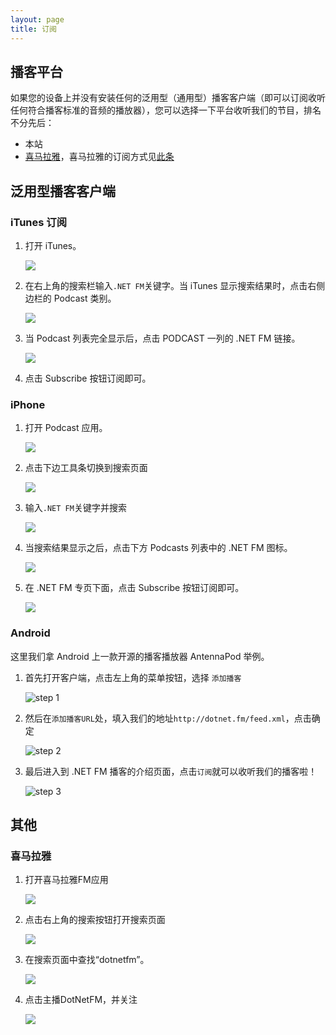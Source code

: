 ```yaml
---
layout: page
title: 订阅
---
```

## 播客平台
如果您的设备上并没有安装任何的泛用型（通用型）播客客户端（即可以订阅收听任何符合播客标准的音频的播放器），您可以选择一下平台收听我们的节目，排名不分先后：

* 本站
* [喜马拉雅](http://www.ximalaya.com/zhubo/45305355)，喜马拉雅的订阅方式见[此条]()

## 泛用型播客客户端
### iTunes 订阅
1.	打开 iTunes。

	![](http://7sbn7z.com5.z0.glb.clouddn.com/dotnet-itunes-01.png-dotnet) 
 
2.	在右上角的搜索栏输入`.NET FM`关键字。当 iTunes 显示搜索结果时，点击右侧边栏的 Podcast 类别。

    ![](http://7sbn7z.com5.z0.glb.clouddn.com/dotnet-itunes-02.png-dotnet) 

3.	当 Podcast 列表完全显示后，点击 PODCAST 一列的 .NET FM 链接。
    
	![](http://7sbn7z.com5.z0.glb.clouddn.com/dotnet-itunes-03.png-dotnet) 

4.	点击 Subscribe 按钮订阅即可。

### iPhone
1.	打开 Podcast 应用。

    ![](http://7sbn7z.com5.z0.glb.clouddn.com/dotnet-iphone-01.png-dotnet) 

2.	点击下边工具条切换到搜索页面

    ![](http://7sbn7z.com5.z0.glb.clouddn.com/dotnet-iphone-02.png-dotnet) 
 
3.	输入`.NET FM`关键字并搜索

    ![](http://7sbn7z.com5.z0.glb.clouddn.com/dotnet-iphone-03.png-dotnet) 
 
4.	当搜索结果显示之后，点击下方 Podcasts 列表中的 .NET FM 图标。

    ![](http://7sbn7z.com5.z0.glb.clouddn.com/dotnet-iphone-04.png-dotnet) 
 
5.	在 .NET FM 专页下面，点击 Subscribe 按钮订阅即可。

    ![](http://7sbn7z.com5.z0.glb.clouddn.com/dotnet-iphone-05.png-dotnet) 
 
### Android

这里我们拿 Android 上一款开源的播客播放器 AntennaPod 举例。

1. 首先打开客户端，点击左上角的菜单按钮，选择 `添加播客`

   ![step 1](http://7sbn7z.com5.z0.glb.clouddn.com/dotnet-android-01.jpg-dotnet)

2. 然后在`添加播客URL`处，填入我们的地址`http://dotnet.fm/feed.xml`，点击确定

   ![step 2](http://7sbn7z.com5.z0.glb.clouddn.com/dotnet-android-02.jpg-dotnet)

3. 最后进入到 .NET FM 播客的介绍页面，点击`订阅`就可以收听我们的播客啦！

   ![step 3](http://7sbn7z.com5.z0.glb.clouddn.com/dotnet-android-03.jpg-dotnet)


## 其他
### 喜马拉雅
1.  打开喜马拉雅FM应用

    ![](http://7sbn7z.com5.z0.glb.clouddn.com/dotnet-ximalaya-01.png-dotnet) 
    
2.  点击右上角的搜索按钮打开搜索页面

    ![](http://7sbn7z.com5.z0.glb.clouddn.com/dotnet-ximalaya-02.png-dotnet) 
    
3. 在搜索页面中查找“dotnetfm”。

    ![](http://7sbn7z.com5.z0.glb.clouddn.com/dotnet-ximalaya-03.png-dotnet) 
    
4. 点击主播DotNetFM，并关注

    ![](http://7sbn7z.com5.z0.glb.clouddn.com/dotnet-ximalaya-04.png-dotnet) 
    
